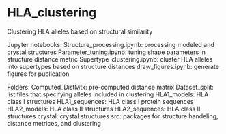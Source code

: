 # HLA_clustering
Clustering HLA alleles based on structural similarity

Jupyter notebooks:
  Structure_processing.ipynb: processing modeled and crystal structures
  Parameter_tuning.ipynb: tuning shape parameters in structure distance metric
  Supertype_clustering.ipynb: cluster HLA alleles into supertypes based on structure distances
  draw_figures.ipynb: generate figures for publication

Folders:
  Computed_DistMtx: pre-computed distance matrix
  Dataset_split: list files that specifying alleles included in clustering
  HLA1_models: HLA class I structures
  HLA1_sequences: HLA class I protein sequences
  HLA2_models: HLA class II structures
  HLA2_sequences: HLA class II structures
  crystal: crystal structures
  src: packages for structure handeling, distance metrices, and clustering
